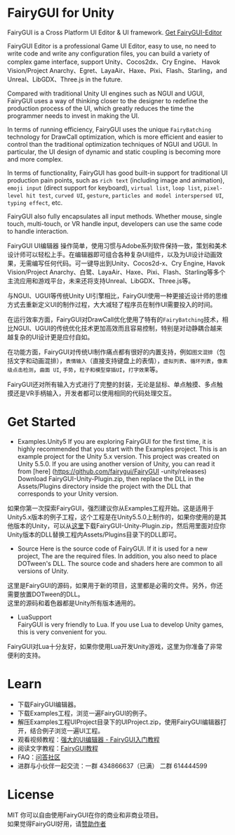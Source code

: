  FairyGUI for Unity
====

FairyGUI is a Cross Platform UI Editor & UI framework.
[Get FairyGUI-Editor](http://en.fairygui.com/product)  

FairyGUI Editor is a professional Game UI Editor, easy to use, no need to write code and write any configuration files, you can build a variety of complex game interface, support Unity、Cocos2dx、Cry Engine、 Havok Vision/Project Anarchy、Egret、LayaAir、Haxe、Pixi、Flash、Starling，and Unreal、LibGDX、Three.js in the future.<br>

Compared with traditional Unity UI engines such as NGUI and UGUI, FairyGUI uses a way of thinking closer to the designer to redefine the production process of the UI, which greatly reduces the time the programmer needs to invest in making the UI.<br>

In terms of running efficiency, FairyGUI uses the unique `FairyBatching` technology for DrawCall optimization, which is more efficient and easier to control than the traditional optimization techniques of NGUI and UGUI. In particular, the UI design of dynamic and static coupling is becoming more and more complex. <br>

In terms of functionality, FairyGUI has good built-in support for traditional UI production pain points, such as `rich text` (including image and animation), `emoji input` (direct support for keyboard), `virtual list`, `loop list`, `pixel-level hit test`, `curved UI`, `gesture`, `particles and model interspersed UI`, `typing effect`, etc. <br>

FairyGUI also fully encapsulates all input methods. Whether mouse, single touch, multi-touch, or VR handle input, developers can use the same code to handle interaction.<br>

FairyGUI UI编辑器 操作简单，使用习惯与Adobe系列软件保持一致，策划和美术设计师可以轻松上手。在编辑器即可组合各种复杂UI组件，以及为UI设计动画效果，无需编写任何代码。可一键导出到Unity、Cocos2d-x、Cry Engine, Havok Vision/Project Anarchy、白鹭、LayaAir、Haxe、Pixi、Flash、Starling等多个主流应用和游戏平台，未来还将支持Unreal、LibGDX、Three.js等。<br>

与NGUI、UGUI等传统Unity UI引擎相比，FairyGUI使用一种更接近设计师的思维方式去重新定义UI的制作过程，大大减轻了程序员在制作UI需要投入的时间。<br>

在运行效率方面，FairyGUI对DrawCall优化使用了特有的`FairyBatching`技术，相比NGUI、UGUI的传统优化技术更加高效而且容易控制，特别是对动静耦合越来越复杂的UI设计更是应付自如。<br>

在功能方面，FairyGUI对传统UI制作痛点都有很好的内置支持，例如`图文混排`（包括文字和动画混排），`表情输入`（直接支持键盘上的表情），`虚拟列表`、`循环列表`，`像素级点击检测`，`曲面 UI`, `手势`，`粒子和模型穿插UI`，`打字效果`等。<br>

FairyGUI还对所有输入方式进行了完整的封装，无论是鼠标、单点触摸、多点触摸还是VR手柄输入，开发者都可以使用相同的代码处理交互。<br>

Get Started
====
- Examples.Unity5
If you are exploring FairyGUI for the first time, it is highly recommended that you start with the Examples project. This is an example project for the Unity 5.x version. This project was created on Unity 5.5.0. If you are using another version of Unity, you can read it from [here] (https://github.com/fairygui/FairyGUI -unity/releases) Download FairyGUI-Unity-Plugin.zip, then replace the DLL in the Assets/Plugins directory inside the project with the DLL that corresponds to your Unity version.<br>

如果你第一次探索FairyGUI，强烈建议你从Examples工程开始。这是适用于Unity5.x版本的例子工程，这个工程是在Unity5.5.0上制作的，如果你使用的是其他版本的Unity，可以从[这里](https://github.com/fairygui/FairyGUI-unity/releases)下载FairyGUI-Unity-Plugin.zip，然后用里面对应你Unity版本的DLL替换工程内Assets/Plugins目录下的DLL即可。

- Source
Here is the source code of FairyGUI. If it is used for a new project, The are the required files. In addition, you also need to place DOTween's DLL.
The source code and shaders here are common to all versions of Unity.<br>

这里是FairyGUI的源码，如果用于新的项目，这里都是必需的文件。另外，你还需要放置DOTween的DLL。  
这里的源码和着色器都是Unity所有版本通用的。

- LuaSupport  
FairyGUI is very friendly to Lua. If you use Lua to develop Unity games, this is very convenient for you.<br>

FairyGUI对Lua十分友好，如果你使用Lua开发Unity游戏，这里为你准备了非常便利的支持。

Learn
====

- 下载FairyGUI编辑器。  
- 下载Examples工程，浏览一遍FairyGUI的例子。  
- 解压Examples工程UIProject目录下的UIProject.zip，使用FairyGUI编辑器打开，结合例子浏览一遍UI工程。  
- 观看视频教程：[强大的UI编辑器 - FairyGUI入门教程](http://www.sikiedu.com/course/139)  
- 阅读文字教程：[FairyGUI教程](http://www.fairygui.com/guide)  
- FAQ：[问答社区](http://ask.fairygui.com)  
- 进群与小伙伴一起交流：一群 434866637（已满） 二群 614444599  

License
====
MIT 你可以自由使用FairyGUI在你的商业和非商业项目。  
如果觉得FairyGUI好用，请[赞助作者](http://fairygui.com/about/donate.html)
